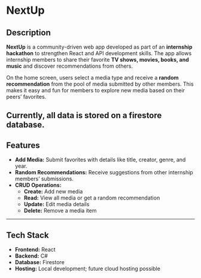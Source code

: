 # NextUp

## Description
**NextUp** is a community-driven web app developed as part of an **internship hackathon** to strengthen React and API development skills. The app allows internship members to share their favorite **TV shows, movies, books, and music** and discover recommendations from others.

On the home screen, users select a media type and receive a **random recommendation** from the pool of media submitted by other members. This makes it easy and fun for members to explore new media based on their peers’ favorites.

Currently, all data is stored on a firestore database.
---

## Features
- **Add Media:** Submit favorites with details like title, creator, genre, and year.  
- **Random Recommendations:** Receive suggestions from other internship members’ submissions.  
- **CRUD Operations:**  
  - **Create:** Add new media  
  - **Read:** View all media or get a random recommendation  
  - **Update:** Edit media details  
  - **Delete:** Remove a media item  

---

## Tech Stack
- **Frontend:** React  
- **Backend:** C# 
- **Database:** Firestore
- **Hosting:** Local development; future cloud hosting possible  

